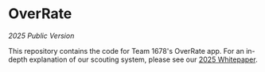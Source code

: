 # OverRate
_2025 Public Version_

This repository contains the code for Team 1678's OverRate app. For an in-depth explanation of our scouting system, please see our [2025 Whitepaper](https://www.citruscircuits.org/uploads/6/9/3/4/6934550/whitepaper_2025_-_final.pdf).
